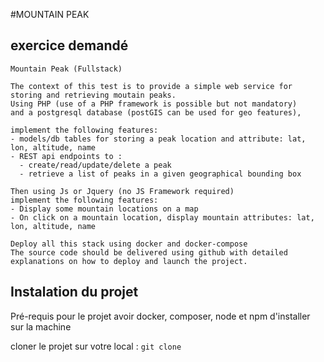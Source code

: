 #MOUNTAIN PEAK

## exercice demandé
```
Mountain Peak (Fullstack)

The context of this test is to provide a simple web service for storing and retrieving moutain peaks.
Using PHP (use of a PHP framework is possible but not mandatory) 
and a postgresql database (postGIS can be used for geo features), 

implement the following features:
- models/db tables for storing a peak location and attribute: lat, lon, altitude, name
- REST api endpoints to :
  - create/read/update/delete a peak
  - retrieve a list of peaks in a given geographical bounding box

Then using Js or Jquery (no JS Framework required) 
implement the following features:
- Display some mountain locations on a map
- On click on a mountain location, display mountain attributes: lat, lon, altitude, name

Deploy all this stack using docker and docker-compose
The source code should be delivered using github with detailed explanations on how to deploy and launch the project.
```

## Instalation du projet
Pré-requis pour le projet avoir docker, composer, node et npm d'installer sur la machine

cloner le projet sur votre local : `git clone `
